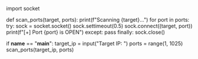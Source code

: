 import socket

def scan_ports(target, ports):
    print(f"Scanning {target}...")
    for port in ports:
        try:
            sock = socket.socket()
            sock.settimeout(0.5)
            sock.connect((target, port))
            print(f"[+] Port {port} is OPEN")
        except:
            pass
        finally:
            sock.close()

if __name__ == "__main__":
    target_ip = input("Target IP: ")
    ports = range(1, 1025)
    scan_ports(target_ip, ports)
